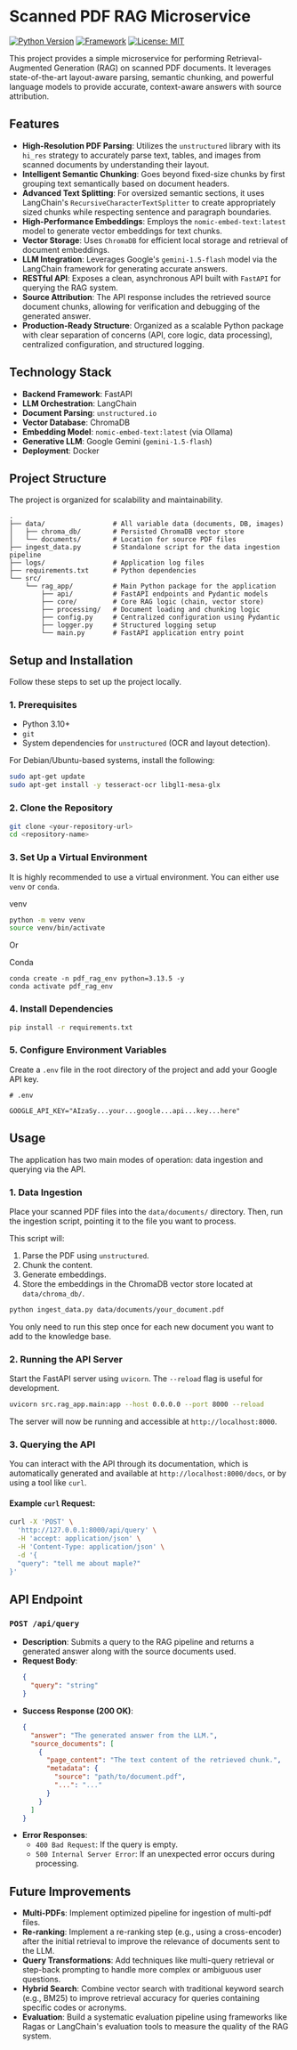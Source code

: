 # Scanned PDF RAG Microservice

[![Python Version](https://img.shields.io/badge/python-3.10+-blue.svg)](https://www.python.org/downloads/)
[![Framework](https://img.shields.io/badge/framework-FastAPI-green.svg)](https://fastapi.tiangolo.com/)
[![License: MIT](https://img.shields.io/badge/License-MIT-yellow.svg)](https://opensource.org/licenses/MIT)

This project provides a simple microservice for performing Retrieval-Augmented Generation (RAG) on scanned PDF documents. It leverages state-of-the-art layout-aware parsing, semantic chunking, and powerful language models to provide accurate, context-aware answers with source attribution.

## Features

-   **High-Resolution PDF Parsing**: Utilizes the `unstructured` library with its `hi_res` strategy to accurately parse text, tables, and images from scanned documents by understanding their layout.
-   **Intelligent Semantic Chunking**: Goes beyond fixed-size chunks by first grouping text semantically based on document headers.
-   **Advanced Text Splitting**: For oversized semantic sections, it uses LangChain's `RecursiveCharacterTextSplitter` to create appropriately sized chunks while respecting sentence and paragraph boundaries.
-   **High-Performance Embeddings**: Employs the `nomic-embed-text:latest` model to generate vector embeddings for text chunks.
-   **Vector Storage**: Uses `ChromaDB` for efficient local storage and retrieval of document embeddings.
-   **LLM Integration**: Leverages Google's `gemini-1.5-flash` model via the LangChain framework for generating accurate answers.
-   **RESTful API**: Exposes a clean, asynchronous API built with `FastAPI` for querying the RAG system.
-   **Source Attribution**: The API response includes the retrieved source document chunks, allowing for verification and debugging of the generated answer.
-   **Production-Ready Structure**: Organized as a scalable Python package with clear separation of concerns (API, core logic, data processing), centralized configuration, and structured logging.

## Technology Stack

-   **Backend Framework**: FastAPI
-   **LLM Orchestration**: LangChain
-   **Document Parsing**: `unstructured.io`
-   **Vector Database**: ChromaDB
-   **Embedding Model**: `nomic-embed-text:latest` (via Ollama)
-   **Generative LLM**: Google Gemini (`gemini-1.5-flash`)
-   **Deployment**: Docker

## Project Structure

The project is organized for scalability and maintainability.

```
.
├── data/                 # All variable data (documents, DB, images)
│   ├── chroma_db/        # Persisted ChromaDB vector store
│   └── documents/        # Location for source PDF files
├── ingest_data.py        # Standalone script for the data ingestion pipeline
├── logs/                 # Application log files
├── requirements.txt      # Python dependencies
└── src/
    └── rag_app/          # Main Python package for the application
        ├── api/          # FastAPI endpoints and Pydantic models
        ├── core/         # Core RAG logic (chain, vector store)
        ├── processing/   # Document loading and chunking logic
        ├── config.py     # Centralized configuration using Pydantic
        ├── logger.py     # Structured logging setup
        └── main.py       # FastAPI application entry point
```

## Setup and Installation

Follow these steps to set up the project locally.

### 1. Prerequisites

-   Python 3.10+
-   `git`
-   System dependencies for `unstructured` (OCR and layout detection).

For Debian/Ubuntu-based systems, install the following:
```bash
sudo apt-get update
sudo apt-get install -y tesseract-ocr libgl1-mesa-glx
```

### 2. Clone the Repository

```bash
git clone <your-repository-url>
cd <repository-name>
```

### 3. Set Up a Virtual Environment

It is highly recommended to use a virtual environment. You can either use `venv` or `conda`.

venv
```bash
python -m venv venv
source venv/bin/activate
```
Or 

Conda
```
conda create -n pdf_rag_env python=3.13.5 -y
conda activate pdf_rag_env
```


### 4. Install Dependencies

```bash
pip install -r requirements.txt
```

### 5. Configure Environment Variables

Create a `.env` file in the root directory of the project and add your Google API key.

```
# .env

GOOGLE_API_KEY="AIzaSy...your...google...api...key...here"
```

## Usage

The application has two main modes of operation: data ingestion and querying via the API.

### 1. Data Ingestion

Place your scanned PDF files into the `data/documents/` directory. Then, run the ingestion script, pointing it to the file you want to process.

This script will:
1.  Parse the PDF using `unstructured`.
2.  Chunk the content.
3.  Generate embeddings.
4.  Store the embeddings in the ChromaDB vector store located at `data/chroma_db/`.

```bash
python ingest_data.py data/documents/your_document.pdf
```
You only need to run this step once for each new document you want to add to the knowledge base.

### 2. Running the API Server

Start the FastAPI server using `uvicorn`. The `--reload` flag is useful for development.

```bash
uvicorn src.rag_app.main:app --host 0.0.0.0 --port 8000 --reload
```
The server will now be running and accessible at `http://localhost:8000`.

### 3. Querying the API

You can interact with the API through its documentation, which is automatically generated and available at `http://localhost:8000/docs`, or by using a tool like `curl`.

#### Example `curl` Request:

```bash
curl -X 'POST' \
  'http://127.0.0.1:8000/api/query' \
  -H 'accept: application/json' \
  -H 'Content-Type: application/json' \
  -d '{
  "query": "tell me about maple?"
}'
```

## API Endpoint

### `POST /api/query`

-   **Description**: Submits a query to the RAG pipeline and returns a generated answer along with the source documents used.
-   **Request Body**:
    ```json
    {
      "query": "string"
    }
    ```
-   **Success Response (200 OK)**:
    ```json
    {
      "answer": "The generated answer from the LLM.",
      "source_documents": [
        {
          "page_content": "The text content of the retrieved chunk.",
          "metadata": {
            "source": "path/to/document.pdf",
            "...": "..."
          }
        }
      ]
    }
    ```
-   **Error Responses**:
    -   `400 Bad Request`: If the query is empty.
    -   `500 Internal Server Error`: If an unexpected error occurs during processing.

## Future Improvements
- **Multi-PDFs**: Implement optimized pipeline for ingestion of multi-pdf files.
-   **Re-ranking**: Implement a re-ranking step (e.g., using a cross-encoder) after the initial retrieval to improve the relevance of documents sent to the LLM.
-   **Query Transformations**: Add techniques like multi-query retrieval or step-back prompting to handle more complex or ambiguous user questions.
-   **Hybrid Search**: Combine vector search with traditional keyword search (e.g., BM25) to improve retrieval accuracy for queries containing specific codes or acronyms.
-   **Evaluation**: Build a systematic evaluation pipeline using frameworks like Ragas or LangChain's evaluation tools to measure the quality of the RAG system.